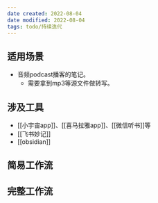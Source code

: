 ```yaml
---
date created: 2022-08-04
date modified: 2022-08-04
tags: todo/持续迭代
---
```


## 适用场景

- 音频podcast播客的笔记。
	- 需要拿到mp3等源文件做转写。

## 涉及工具

- [[小宇宙app]]、[[喜马拉雅app]]、[[微信听书]]等
- [[飞书妙记]]
- [[obsidian]]

## 简易工作流

## 完整工作流

